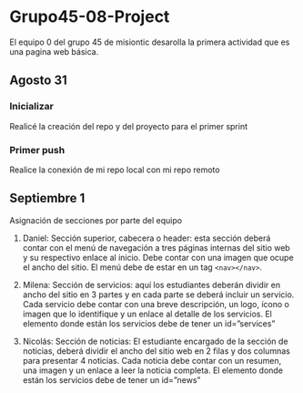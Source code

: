 # Grupo45-08-Project

El equipo 0 del grupo 45 de misiontic desarolla la primera actividad que es una pagina web básica.

## Agosto 31

### Inicializar

Realicé la creación del repo y del proyecto para el primer sprint

### Primer push

Realice la conexión de mi repo local con mi repo remoto

## Septiembre 1

Asignación de secciones por parte del equipo

1. Daniel: Sección superior, cabecera o header: esta sección deberá contar con el menú de navegación a tres páginas internas del sitio web y su respectivo enlace al inicio. Debe contar con una imagen que ocupe el ancho del sitio. El menú debe de estar en un tag `<nav></nav>`.

2. Milena: Sección de servicios: aquí los estudiantes deberán dividir en ancho del sitio en 3 partes y en cada parte se deberá incluir un servicio. Cada servicio debe contar con una breve descripción, un logo, ícono o imagen que lo identifique y un enlace al detalle de los servicios. El elemento donde están los servicios debe de tener un id=”services”

3. Nicolás: Sección de noticias: El estudiante encargado de la sección de noticias, deberá dividir el ancho del sitio web en 2 filas y dos columnas para presentar 4 noticias. Cada noticia debe contar con un resumen, una imagen y un enlace a leer la noticia completa. El elemento donde están los servicios debe de tener un id=”news”
